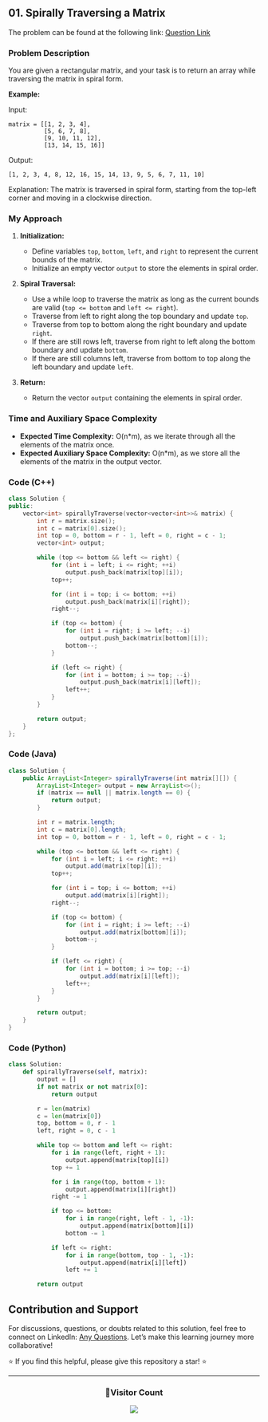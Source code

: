 ## 01. Spirally Traversing a Matrix

The problem can be found at the following link: [Question Link](https://www.geeksforgeeks.org/problems/spirally-traversing-a-matrix-1587115621/1)

### Problem Description

You are given a rectangular matrix, and your task is to return an array while traversing the matrix in spiral form.

**Example:**

Input:
```
matrix = [[1, 2, 3, 4],
          [5, 6, 7, 8],
          [9, 10, 11, 12],
          [13, 14, 15, 16]]
```
Output:
```
[1, 2, 3, 4, 8, 12, 16, 15, 14, 13, 9, 5, 6, 7, 11, 10]
```
Explanation:
The matrix is traversed in spiral form, starting from the top-left corner and moving in a clockwise direction.

### My Approach

1. **Initialization:**
   - Define variables `top`, `bottom`, `left`, and `right` to represent the current bounds of the matrix.
   - Initialize an empty vector `output` to store the elements in spiral order.

2. **Spiral Traversal:**
   - Use a while loop to traverse the matrix as long as the current bounds are valid (`top <= bottom` and `left <= right`).
   - Traverse from left to right along the top boundary and update `top`.
   - Traverse from top to bottom along the right boundary and update `right`.
   - If there are still rows left, traverse from right to left along the bottom boundary and update `bottom`.
   - If there are still columns left, traverse from bottom to top along the left boundary and update `left`.

3. **Return:**
   - Return the vector `output` containing the elements in spiral order.

### Time and Auxiliary Space Complexity

- **Expected Time Complexity:** O(n*m), as we iterate through all the elements of the matrix once.
- **Expected Auxiliary Space Complexity:** O(n*m), as we store all the elements of the matrix in the output vector.

### Code (C++)

```cpp
class Solution {
public:
    vector<int> spirallyTraverse(vector<vector<int>>& matrix) {
        int r = matrix.size();
        int c = matrix[0].size();
        int top = 0, bottom = r - 1, left = 0, right = c - 1;
        vector<int> output;

        while (top <= bottom && left <= right) {
            for (int i = left; i <= right; ++i)
                output.push_back(matrix[top][i]);
            top++;

            for (int i = top; i <= bottom; ++i)
                output.push_back(matrix[i][right]);
            right--;

            if (top <= bottom) {
                for (int i = right; i >= left; --i)
                    output.push_back(matrix[bottom][i]);
                bottom--;
            }

            if (left <= right) {
                for (int i = bottom; i >= top; --i)
                    output.push_back(matrix[i][left]);
                left++;
            }
        }

        return output;
    }
};
```

### Code (Java)

```java
class Solution {
    public ArrayList<Integer> spirallyTraverse(int matrix[][]) {
        ArrayList<Integer> output = new ArrayList<>();
        if (matrix == null || matrix.length == 0) {
            return output;
        }

        int r = matrix.length;
        int c = matrix[0].length;
        int top = 0, bottom = r - 1, left = 0, right = c - 1;

        while (top <= bottom && left <= right) {
            for (int i = left; i <= right; ++i)
                output.add(matrix[top][i]);
            top++;

            for (int i = top; i <= bottom; ++i)
                output.add(matrix[i][right]);
            right--;

            if (top <= bottom) {
                for (int i = right; i >= left; --i)
                    output.add(matrix[bottom][i]);
                bottom--;
            }

            if (left <= right) {
                for (int i = bottom; i >= top; --i)
                    output.add(matrix[i][left]);
                left++;
            }
        }

        return output;
    }
}
```

### Code (Python)

```python
class Solution:
    def spirallyTraverse(self, matrix):
        output = []
        if not matrix or not matrix[0]:
            return output

        r = len(matrix)
        c = len(matrix[0])
        top, bottom = 0, r - 1
        left, right = 0, c - 1

        while top <= bottom and left <= right:
            for i in range(left, right + 1):
                output.append(matrix[top][i])
            top += 1

            for i in range(top, bottom + 1):
                output.append(matrix[i][right])
            right -= 1

            if top <= bottom:
                for i in range(right, left - 1, -1):
                    output.append(matrix[bottom][i])
                bottom -= 1

            if left <= right:
                for i in range(bottom, top - 1, -1):
                    output.append(matrix[i][left])
                left += 1

        return output
```

## Contribution and Support

For discussions, questions, or doubts related to this solution, feel free to connect on LinkedIn: [Any Questions](https://www.linkedin.com/in/het-patel-8b110525a/). Let’s make this learning journey more collaborative!

⭐ If you find this helpful, please give this repository a star! ⭐

---

<div align="center">
  <h3><b>📍Visitor Count</b></h3>
</div>

<p align="center">
  <img src="https://profile-counter.glitch.me/Hunterdii/count.svg" />
</p>
